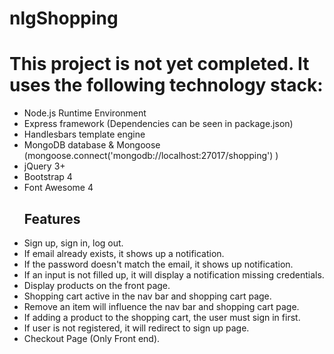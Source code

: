 # nlgShopping
<h1> This project is not yet completed. It uses the following technology stack:</h1>

<ul>
<li> Node.js Runtime Environment </li>
<li> Express framework  (Dependencies can be seen in package.json) </li>
<li> Handlesbars template engine </li>
<li> MongoDB database & Mongoose  (mongoose.connect('mongodb://localhost:27017/shopping') )</li>
<li> jQuery 3+</li>
<li> Bootstrap 4</li>
<li> Font Awesome 4</li>

<h2>Features </h2>

<li> Sign up, sign in, log out. </li>
<li> If email already exists, it shows up a notification. </li>
<li> If the password doesn't match the email, it shows up notification. </li>
<li> If an input is not filled up, it will display a notification missing credentials.</li>
<li> Display products on the front page.</li>
<li> Shopping cart active in the nav bar and shopping cart page. </li>
<li> Remove an item will influence the nav bar and shopping cart page. </li>
<li> If adding a product to the shopping cart, the user must sign in first. </li>
<li> If user is not registered, it will redirect to sign up page. </li>
<li> Checkout Page (Only Front end). </li>






